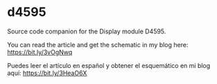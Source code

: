 # d4595
Source code companion for the Display module D4595. 

You can read the article and get the schematic in my blog here: https://bit.ly/3vOgNwq 

Puedes leer el artículo en español y obtener el esquemático en mi blog aquí: https://bit.ly/3HeaO6X
